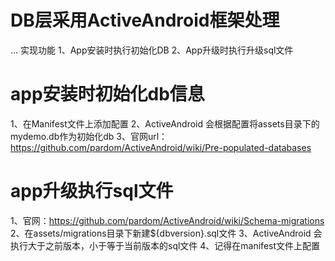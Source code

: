 # DB层采用ActiveAndroid框架处理
... 实现功能
   1、App安装时执行初始化DB
   2、App升级时执行升级sql文件
# app安装时初始化db信息
 1、在Manifest文件上添加配置 <meta-data android:name="AA_DB_NAME" android:value="mydemo.db"/>
 2、ActiveAndroid 会根据配置将assets目录下的mydemo.db作为初始化db
 3、官网url：https://github.com/pardom/ActiveAndroid/wiki/Pre-populated-databases

# app升级执行sql文件
 1、官网：https://github.com/pardom/ActiveAndroid/wiki/Schema-migrations
 2、在assets/migrations目录下新建${dbversion}.sql文件
 3、ActiveAndroid 会执行大于之前版本，小于等于当前版本的sql文件
 4、记得在manifest文件上配置